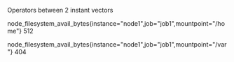 Operators between 2 instant vectors

node_filesystem_avail_bytes{instance="node1",job="job1",mountpoint="/home"} 512

node_filesystem_avail_bytes{instance="node1",job="job1",mountpoint="/var"} 404

